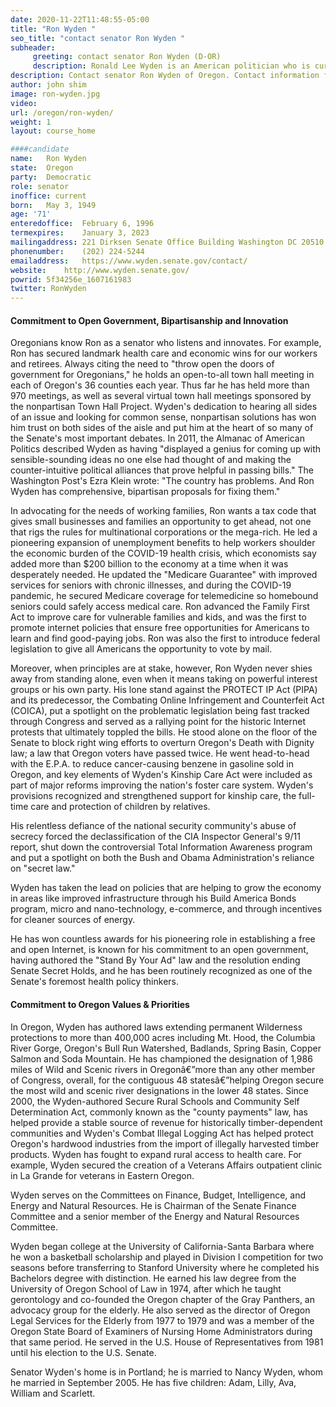 ```yaml
---
date: 2020-11-22T11:48:55-05:00
title: "Ron Wyden "
seo_title: "contact senator Ron Wyden "
subheader:
     greeting: contact senator Ron Wyden (D-OR) 
     description: Ronald Lee Wyden is an American politician who is currently serving as the senior United States Senator for Oregon, a seat he has held since 1996. A member of the Democratic Party, he previously served in the United States House of Representatives from 1981 until 1996.
description: Contact senator Ron Wyden of Oregon. Contact information for Ron Wyden includes  email address, phone number, and mailing address.
author: john shim
image: ron-wyden.jpg
video:
url: /oregon/ron-wyden/
weight: 1
layout: course_home

####candidate
name:	Ron Wyden
state:	Oregon
party:	Democratic
role: senator
inoffice: current
born:	May 3, 1949
age: '71'
enteredoffice:	February 6, 1996
termexpires:	January 3, 2023
mailingaddress:	221 Dirksen Senate Office Building Washington DC 20510
phonenumber:	(202) 224-5244
emailaddress:	https://www.wyden.senate.gov/contact/
website:	http://www.wyden.senate.gov/
powrid: 5f34256e_1607161983
twitter: RonWyden
---
```


#### Commitment to Open Government, Bipartisanship and Innovation
Oregonians know Ron as a senator who listens and innovates. For example, Ron has secured landmark health care and economic wins for our workers and retirees. Always citing the need to "throw open the doors of government for Oregonians," he holds an open-to-all town hall meeting in each of Oregon's 36 counties each year. Thus far he has held more than 970 meetings, as well as several virtual town hall meetings sponsored by the nonpartisan Town Hall Project. Wyden's dedication to hearing all sides of an issue and looking for common sense, nonpartisan solutions has won him trust on both sides of the aisle and put him at the heart of so many of the Senate's most important debates. In 2011, the Almanac of American Politics described Wyden as having "displayed a genius for coming up with sensible-sounding ideas no one else had thought of and making the counter-intuitive political alliances that prove helpful in passing bills." The Washington Post's Ezra Klein wrote: "The country has problems. And Ron Wyden has comprehensive, bipartisan proposals for fixing them."

In advocating for the needs of working families, Ron wants a tax code that gives small businesses and families an opportunity to get ahead, not one that rigs the rules for multinational corporations or the mega-rich. He led a pioneering expansion of unemployment benefits to help workers shoulder the economic burden of the COVID-19 health crisis, which economists say added more than $200 billion to the economy at a time when it was desperately needed. He updated the "Medicare Guarantee" with improved services for seniors with chronic illnesses, and during the COVID-19 pandemic, he secured Medicare coverage for telemedicine so homebound seniors could safely access medical care. Ron advanced the Family First Act to improve care for vulnerable families and kids, and was the first to promote internet policies that ensure free opportunities for Americans to learn and find good-paying jobs. Ron was also the first to introduce federal legislation to give all Americans the opportunity to vote by mail. 

Moreover, when principles are at stake, however, Ron Wyden never shies away from standing alone, even when it means taking on powerful interest groups or his own party.  His lone stand against the PROTECT IP Act (PIPA) and its predecessor, the Combating Online Infringement and Counterfeit Act (COICA), put a spotlight on the problematic legislation being fast tracked through Congress and served as a rallying point for the historic Internet protests that ultimately toppled the bills.  He stood alone on the floor of the Senate to block right wing efforts to overturn Oregon's Death with Dignity law; a law that Oregon voters have passed twice. He went head-to-head with the E.P.A. to reduce cancer-causing benzene in gasoline sold in Oregon, and key elements of Wyden's Kinship Care Act were included as part of major reforms improving the nation's foster care system. Wyden's provisions recognized and strengthened support for kinship care, the full-time care and protection of children by relatives.

His relentless defiance of the national security community's abuse of secrecy forced the declassification of the CIA Inspector General's 9/11 report, shut down the controversial Total Information Awareness program and put a spotlight on both the Bush and Obama Administration's reliance on "secret law." 

Wyden has taken the lead on policies that are helping to grow the economy in areas like improved infrastructure through his Build America Bonds program, micro and nano-technology, e-commerce, and through incentives for cleaner sources of energy.

He has won countless awards for his pioneering role in establishing a free and open Internet, is known for his commitment to an open government, having authored the "Stand By Your Ad" law and the resolution ending Senate Secret Holds, and he has been routinely recognized as one of the Senate's foremost health policy thinkers.  

#### Commitment to Oregon Values & Priorities
In Oregon, Wyden has authored laws extending permanent Wilderness protections to more than 400,000 acres including Mt. Hood, the Columbia River Gorge, Oregon's Bull Run Watershed, Badlands, Spring Basin, Copper Salmon and Soda Mountain. He has championed the designation of 1,986 miles of Wild and Scenic rivers in Oregonâ€”more than any other member of Congress, overall, for the contiguous 48 statesâ€”helping Oregon secure the most wild and scenic river designations in the lower 48 states. Since 2000, the Wyden-authored Secure Rural Schools and Community Self Determination Act, commonly known as the "county payments" law, has helped provide a stable source of revenue for historically timber-dependent communities and Wyden's Combat Illegal Logging Act has helped protect Oregon's hardwood industries from the import of illegally harvested timber products. Wyden has fought to expand rural access to health care. For example, Wyden secured the creation of a Veterans Affairs outpatient clinic in La Grande for veterans in Eastern Oregon.

Wyden serves on the Committees on Finance, Budget, Intelligence, and Energy and Natural Resources.  He is Chairman of the Senate Finance Committee and a senior member of the Energy and Natural Resources Committee.

Wyden began college at the University of California-Santa Barbara where he won a basketball scholarship and played in Division I competition for two seasons before transferring to Stanford University where he completed his Bachelors degree with distinction.  He earned his law degree from the University of Oregon School of Law in 1974, after which he taught gerontology and co-founded the Oregon chapter of the Gray Panthers, an advocacy group for the elderly.  He also served as the director of Oregon Legal Services for the Elderly from 1977 to 1979 and was a member of the Oregon State Board of Examiners of Nursing Home Administrators during that same period. He served in the U.S. House of Representatives from 1981 until his election to the U.S. Senate.

Senator Wyden's home is in Portland; he is married to Nancy Wyden, whom he married in September 2005. He has five children: Adam, Lilly, Ava, William and Scarlett.